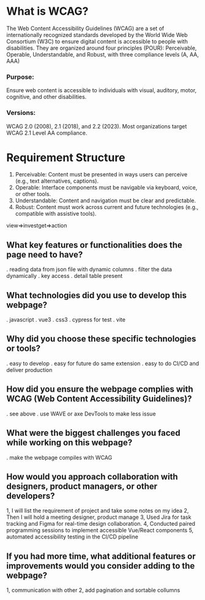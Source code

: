 # What is WCAG?
The Web Content Accessibility Guidelines (WCAG) are a set of internationally recognized standards developed by the World Wide Web Consortium (W3C) to ensure digital content is accessible to people with disabilities. They are organized around four principles (POUR): Perceivable, Operable, Understandable, and Robust, with three compliance levels (A, AA, AAA)

### Purpose: 
Ensure web content is accessible to individuals with visual, auditory, motor, cognitive, and other disabilities.

### Versions: 
WCAG 2.0 (2008), 2.1 (2018), and 2.2 (2023). Most organizations target WCAG 2.1 Level AA compliance.

# Requirement Structure

1. Perceivable: Content must be presented in ways users can perceive (e.g., text alternatives, captions).
2. Operable: Interface components must be navigable via keyboard, voice, or other tools.
3. Understandable: Content and navigation must be clear and predictable.
4. Robust: Content must work across current and future technologies (e.g., compatible with assistive tools).


view=>investget=>action

## What key features or functionalities does the page need to have?
. reading data from json file with dynamic columns
. filter the data dynamically
. key access
. detail table present
## What technologies did you use to develop this webpage?
. javascript
. vue3
. css3
. cypress for test
. vite
##	Why did you choose these specific technologies or tools?
. easy to develop
. easy for future do same extension
. easy to do CI/CD and deliver production
##	How did you ensure the webpage complies with WCAG (Web Content Accessibility Guidelines)?
. see above
. use WAVE or axe DevTools to make less issue
##	What were the biggest challenges you faced while working on this webpage?
. make the webpage compiles with WCAG

## How would you approach collaboration with designers, product managers, or other developers?
1, I will list the requirement of project and take some notes on my idea
2, Then I will hold a meeting designer, product manage
3, Used Jira for task tracking and Figma for real-time design collaboration.
4, Conducted paired programming sessions to implement accessible Vue/React components
5, automated accessibility testing in the CI/CD pipeline 

##	If you had more time, what additional features or improvements would you consider adding to the webpage?

1, communication with other
2, add pagination and sortable collumns 
